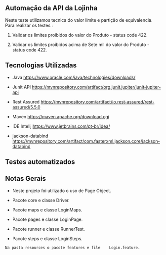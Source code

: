 ## Automação da API da Lojinha
Neste teste utilizamos tecnica do valor limite e partição de equivalencia.
Para realizar os testes :

1. Validar os limites proibidos do valor do Produto - status code 422.

2. Validar os limites proibidos acima de Sete mil do valor do Produto -
   status code 422.

## Tecnologias Utilizadas

- Java
  https://www.oracle.com/java/technologies/downloads/
- Junit API
  https://mvnrepository.com/artifact/org.junit.jupiter/junit-jupiter-api
- Rest Assured
  https://mvnrepository.com/artifact/io.rest-assured/rest-assured/5.5.0
- Maven
  https://maven.apache.org/download.cgi
- IDE Intellj
  https://www.jetbrains.com/pt-br/idea/

- jackson-databind
  https://mvnrepository.com/artifact/com.fasterxml.jackson.core/jackson-databind

## Testes automatizados



## Notas Gerais

- Neste projeto foi utilizado o uso de Page Object.
- Pacote core e classe Driver.

- Pacote maps e classe LoginMaps.
-  Pacote pages e classe   LoginPage.

- Pacote runner e classe RunnerTest.
- Pacote steps e    classe    LoginSteps.




`Na pasta resources o pacote features e file    Login.feature.`
